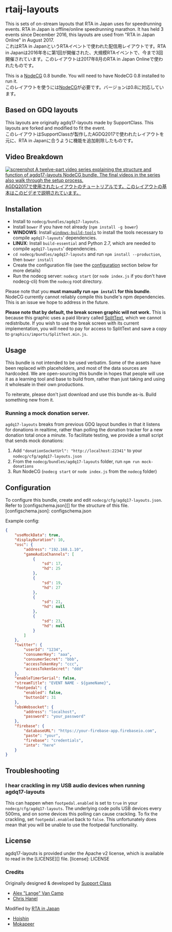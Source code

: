 # rtaij-layouts

This is sets of on-stream layouts that RTA in Japan uses for speedrunning events. RTA in Japan is offline/online speedrunning marathon. It has held 3 events since December 2016, this layouts are used from "RTA in Japan Online" in August 2017.  
これはRTA in JapanというRTAイベントで使われた配信用レイアウトです。RTA in Japanは2016年冬に第1回が開催された、大規模RTAイベントで、今まで3回開催されています。このレイアウトは2017年8月のRTA in Japan Onlineで使われたものです。

This is a [NodeCG](http://github.com/nodecg/nodecg) 0.8 bundle. You will need to have NodeCG 0.8 installed to run it.  
このレイアウトを使うには[NodeCG](http://github.com/nodecg/nodecg)が必要です。バージョンは0.8に対応しています。

## Based on GDQ layouts

This layouts are originally agdq17-layouts made by SupportClass. This layouts are forked and modified to fit the event.  
このレイアウトはSupportClassが製作したAGDQ2017で使われたレイアウトを元に、RTA in Japanに合うように機能を追加削除したものです。

## Video Breakdown
[![screenshot](https://i.imgur.com/aVCCgYZ.png)
A twelve-part video series explaining the structure and function of agdq17-layouts NodeCG bundle. The final videos in the series also walk through the setup process.  
AGDQ2017で使用されたレイアウトのチュートリアルです。このレイアウトの基本はこのビデオで説明されています。](https://www.youtube.com/watch?v=vBAZXchbI3U&list=PLTEhlYdONYxv1wk2FsIpEz92X3x2E7bSx)


## Installation
- Install to `nodecg/bundles/agdq17-layouts`.
- Install `bower` if you have not already (`npm install -g bower`)
- **WINDOWS**: Install [`windows-build-tools`](https://www.npmjs.com/package/windows-build-tools) to install the tools necessary to compile `agdq17-layouts`' dependencies.
- **LINUX**: Install `build-essential` and Python 2.7, which are needed to compile `agdq17-layouts`' dependencies.
- `cd nodecg/bundles/agdq17-layouts` and run `npm install --production`, then `bower install`
- Create the configuration file (see the [configuration][id] section below for more details)
- Run the nodecg server: `nodecg start` (or `node index.js` if you don't have nodecg-cli) from the `nodecg` root directory.

Please note that you **must manually run `npm install` for this bundle**. NodeCG currently cannot reliably
compile this bundle's npm dependencies. This is an issue we hope to address in the future.

**Please note that by default, the break screen graphic will not work.** This is because this graphic uses
a paid library called [SplitText](https://greensock.com/SplitText), which we cannot redistribute. If you wish to use the break screen with its current implementation, you will need to pay for access to SplitText and save a copy to `graphics/imports/SplitText.min.js`.

## Usage
This bundle is not intended to be used verbatim. Some of the assets have been replaced with placeholders, and
most of the data sources are hardcoded. We are open-sourcing this bundle in hopes that people will use it as a
learning tool and base to build from, rather than just taking and using it wholesale in their own productions.

To reiterate, please don't just download and use this bundle as-is. Build something new from it.

### Running a mock donation server.
`agdq17-layouts` breaks from previous GDQ layout bundles in that it listens for donations in realtime,
rather than polling the donation tracker for a new donation total once a minute. To facilitate testing,
we provide a small script that sends mock donations:

1. Add `"donationSocketUrl": "http://localhost:22341"` to your `nodecg/cfg/agdq17-layouts.json`
2. From the `nodecg/bundles/agdq17-layouts` folder, run `npm run mock-donations`
3. Run NodeCG (`nodecg start` or `node index.js` from the `nodecg` folder)

[id]: configuration
## Configuration
To configure this bundle, create and edit `nodecg/cfg/agdq17-layouts.json`.  
Refer to [configschema.json][] for the structure of this file.
[configschema.json]: configschema.json

Example config:
```json
{
	"useMockData": true,
	"displayDuration": 10,
	"osc": {
		"address": "192.168.1.10",
		"gameAudioChannels": [
			{
				"sd": 17,
				"hd": 25
			},
			{
				"sd": 19,
				"hd": 27
			},
			{
				"sd": 21,
				"hd": null
			},
			{
				"sd": 23,
				"hd": null
			}
		]
	},
	"twitter": {
		"userId": "1234",
		"consumerKey": "aaa",
		"consumerSecret": "bbb",
		"accessTokenKey": "ccc",
		"accessTokenSecret": "ddd"
	},
	"enableTimerSerial": false,
	"streamTitle": "EVENT NAME - ${gameName}",
	"footpedal": {
		"enabled": false,
		"buttonId": 31
	},
	"obsWebsocket": {
		"address": "localhost",
		"password": "your_password"
	},
	"firebase": {
		"databaseURL": "https://your-firebase-app.firebaseio.com",
		"paste": "your",
		"firebase": "credentials",
		"into": "here"
	}
}
```

## Troubleshooting
### I hear crackling in my USB audio devices when running agdq17-layouts
This can happen when `footpedal.enabled` is set to `true` in your `nodecg/cfg/agdq17-layouts`.
The underlying code polls USB devices every 500ms, and on some devices this polling can cause crackling.
To fix the crackling, set `footpedal.enabled` back to `false`. This unfortunately does mean that you will be unable
to use the footpedal functionality.

## License
agdq17-layouts is provided under the Apache v2 license, which is available to read in the [LICENSE][] file.
[license]: LICENSE

### Credits
Originally designed & developed by [Support Class](http://supportclass.net/)
 - [Alex "Lange" Van Camp](https://twitter.com/VanCamp/)  
 - [Chris Hanel](https://twitter.com/ChrisHanel)

Modified by [RTA in Japan]()
 - [Hoishin](https://twitter.com/hoishinxii)
 - [Mokapeer](https://twitter.com/moka_peer)
